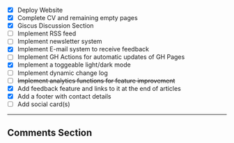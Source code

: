 - [x] Deploy Website
- [x] Complete CV and remaining empty pages
- [x] Giscus Discussion Section
- [ ] Implement RSS feed
- [ ] Implement newsletter system
- [x] Implement E-mail system to receive feedback
- [ ] Implement GH Actions for automatic updates of GH Pages
- [x] Implement a toggeable light/dark mode
- [ ] Implement dynamic change log
- [ ] ~~Implement analytics functions for feature improvement~~
- [x] Add feedback feature and links to it at the end of articles
- [x] Add a footer with contact details
- [ ] Add social card(s)

---

## Comments Section

<script src="https://giscus.app/client.js"
        data-repo="cedricfyc/my-cv-blog"
        data-repo-id="R_kgDOQFT-mg"
        data-category="Q&A"
        data-category-id="DIC_kwDOQFT-ms4Cw36I"
        data-mapping="pathname"
        data-strict="0"
        data-reactions-enabled="1"
        data-emit-metadata="0"
        data-input-position="bottom"
        data-theme="dark"
        data-lang="en"
        crossorigin="anonymous"
        async>
</script>